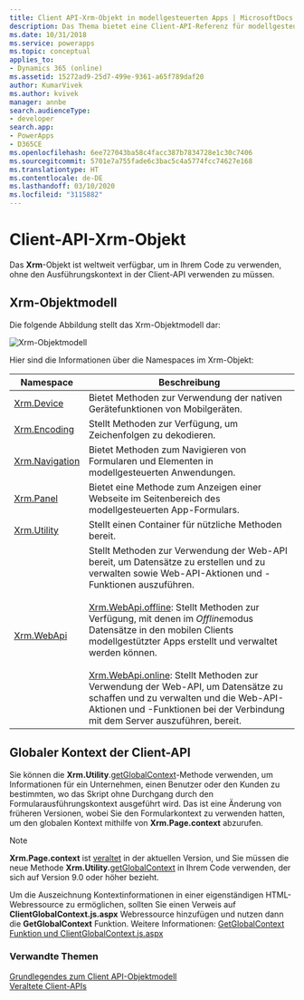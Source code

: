 ```yaml
---
title: Client API-Xrm-Objekt in modellgesteuerten Apps | MicrosoftDocs
description: Das Thema bietet eine Client-API-Referenz für modellgesteuerteApps.
ms.date: 10/31/2018
ms.service: powerapps
ms.topic: conceptual
applies_to:
- Dynamics 365 (online)
ms.assetid: 15272ad9-25d7-499e-9361-a65f789daf20
author: KumarVivek
ms.author: kvivek
manager: annbe
search.audienceType:
- developer
search.app:
- PowerApps
- D365CE
ms.openlocfilehash: 6ee727043ba58c4facc387b7834728e1c30c7406
ms.sourcegitcommit: 5701e7a755fade6c3bac5c4a5774fcc74627e168
ms.translationtype: HT
ms.contentlocale: de-DE
ms.lasthandoff: 03/10/2020
ms.locfileid: "3115882"
---
```

# <a name="client-api-xrm-object"></a>Client-API-Xrm-Objekt



Das **Xrm**-Objekt ist weltweit verfügbar, um in Ihrem Code zu verwenden, ohne den Ausführungskontext in der Client-API verwenden zu müssen.

## <a name="xrm-object-model"></a>Xrm-Objektmodell 

Die folgende Abbildung stellt das Xrm-Objektmodell dar:

![Xrm-Objektmodell](../media/ClientAPI-XrmModel.png)

Hier sind die Informationen über die Namespaces im Xrm-Objekt:

|Namespace  |Beschreibung  |
---------|---------------
|[Xrm.Device](reference/xrm-device.md)|Bietet Methoden zur Verwendung der nativen Gerätefunktionen von Mobilgeräten.|
|[Xrm.Encoding](reference/xrm-encoding.md)|Stellt Methoden zur Verfügung, um Zeichenfolgen zu dekodieren.|
|[Xrm.Navigation](reference/xrm-navigation.md)|Bietet Methoden zum Navigieren von Formularen und Elementen in modellgesteuerten Anwendungen.|
|[Xrm.Panel](reference/xrm-panel.md)|Bietet eine Methode zum Anzeigen einer Webseite im Seitenbereich des modellgesteuerten App-Formulars.|
|[Xrm.Utility](reference/xrm-utility.md)|Stellt einen Container für nützliche Methoden bereit.|
|[Xrm.WebApi](reference/xrm-webapi.md)|Stellt Methoden zur Verwendung der Web-API bereit, um Datensätze zu erstellen und zu verwalten sowie Web-API-Aktionen und -Funktionen auszuführen.<br/><br/>[Xrm.WebApi.offline](reference/xrm-webapi/offline.md): Stellt Methoden zur Verfügung, mit denen im *Offline*modus Datensätze in den mobilen Clients modellgestützter Apps erstellt und verwaltet werden können.<br/><br/>[Xrm.WebApi.online](reference/xrm-webapi/online.md): Stellt Methoden zur Verwendung der Web-API, um Datensätze zu schaffen und zu verwalten und die Web-API-Aktionen und -Funktionen bei der Verbindung mit dem Server auszuführen, bereit.|

## <a name="client-api-global-context"></a>Globaler Kontext der Client-API

Sie können die **Xrm.Utility**.[getGlobalContext](reference/xrm-utility/getGlobalContext.md)-Methode verwenden, um Informationen für ein Unternehmen, einen Benutzer oder den Kunden zu bestimmten, wo das Skript ohne Durchgang durch den Formularausführungskontext ausgeführt wird. Das ist eine Änderung von früheren Versionen, wobei Sie den Formularkontext zu verwenden hatten, um den globalen Kontext mithilfe von **Xrm.Page.context** abzurufen.

> [!NOTE]
> **Xrm.Page.context** ist [veraltet](/dynamics365/get-started/whats-new/customer-engagement/important-changes-coming#some-client-apis-are-deprecated) in der aktuellen Version, und Sie müssen die neue Methode **Xrm.Utility.**[getGlobalContext](reference/xrm-utility/getGlobalContext.md) in Ihrem Code verwenden, der sich auf Version 9.0 oder höher bezieht. 

Um die Auszeichnung Kontextinformationen in einer eigenständigen HTML-Webressource zu ermöglichen, sollten Sie einen Verweis auf **ClientGlobalContext.js.aspx** Webressource hinzufügen und nutzen dann die **GetGlobalContext** Funktion. Weitere Informationen: [GetGlobalContext Funktion und ClientGlobalContext.js.aspx](reference/GetGlobalContext-ClientGlobalContext.js.aspx.md)

### <a name="related-topics"></a>Verwandte Themen

[Grundlegendes zum Client API-Objektmodell](understand-clientapi-object-model.md)<br/>
[Veraltete Client-APIs](/dynamics365/get-started/whats-new/customer-engagement/important-changes-coming#some-client-apis-are-deprecated)
